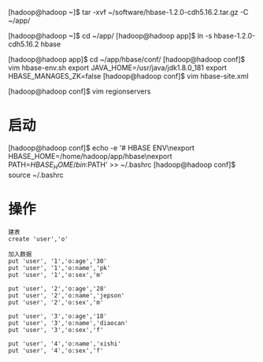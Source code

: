 [hadoop@hadoop ~]$ tar -xvf ~/software/hbase-1.2.0-cdh5.16.2.tar.gz -C ~/app/

[hadoop@hadoop ~]$ cd ~/app/
[hadoop@hadoop app]$ ln -s hbase-1.2.0-cdh5.16.2 hbase

[hadoop@hadoop app]$ cd ~/app/hbase/conf/
[hadoop@hadoop conf]$ vim hbase-env.sh
export JAVA_HOME=/usr/java/jdk1.8.0_181
export HBASE_MANAGES_ZK=false
[hadoop@hadoop conf]$ vim hbase-site.xml 

[hadoop@hadoop conf]$ vim regionservers

# 启动
[hadoop@hadoop conf]$ echo -e '# HBASE ENV\nexport HBASE_HOME=/home/hadoop/app/hbase\nexport PATH=$HBASE_HOME/bin:$PATH' >> ~/.bashrc
[hadoop@hadoop conf]$ source ~/.bashrc

# 操作
```
建表
create 'user','o'

加入数据
put 'user', '1','o:age','30'
put 'user', '1','o:name','pk'
put 'user', '1','o:sex','m'

put 'user', '2','o:age','28'
put 'user', '2','o:name','jepson'
put 'user', '2','o:sex','m'

put 'user', '3','o:age','18'
put 'user', '3','o:name','diaocan'
put 'user', '3','o:sex','f'

put 'user', '4','o:name','xishi'
put 'user', '4','o:sex','f'

```